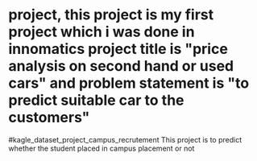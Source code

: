 # project, this project is my first project which i was done in innomatics project title is "price analysis on second hand or used cars" and problem statement is "to predict suitable car to the customers"
#kagle_dataset_project_campus_recrutement This project is to predict whether the student placed in campus placement or not
